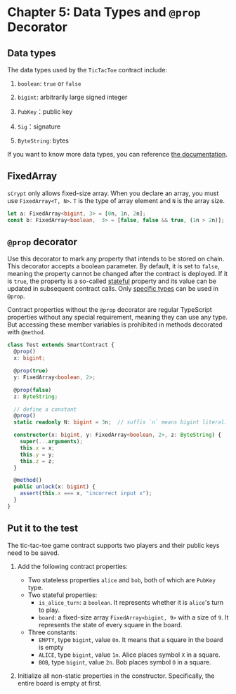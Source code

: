 # Chapter 5: Data Types and `@prop` Decorator


## Data types

The data types used by the `TicTacToe` contract include:

1. `boolean`: `true` or `false`

2. `bigint`: arbitrarily large signed integer

3. `PubKey`：public key

4. `Sig`：signature

5. `ByteString`: bytes


If you want to know more data types, you can reference [the documentation](https://scrypt.io/docs/how-to-write-a-contract/#data-types).


## FixedArray

`sCrypt` only allows fixed-size array. When you declare an array, you must use `FixedArray<T, N>`. `T` is the type of array element and `N` is the array size.

```ts
let a: FixedArray<bigint, 3> = [0n, 1n, 2n];
const b: FixedArray<boolean,  3> = [false, false && true, (1n > 2n)];
```


## `@prop` decorator

Use this decorator to mark any property that intends to be stored on chain. This decorator accepts a boolean parameter. By default, it is set to `false`, meaning the property cannot be changed after the contract is deployed. If it is `true`, the property is a so-called [stateful](https://scrypt.io/docs/how-to-write-a-contract/stateful-contract) property and its value can be updated in subsequent contract calls. Only [specific types](https://scrypt.io/docs/how-to-write-a-contract/#data-types) can be used in `@prop`.


Contract properties without the `@prop` decorator are regular TypeScript properties without any special requirement, meaning they can use any type. But accessing these member variables is prohibited in methods decorated with `@method`.


```ts
class Test extends SmartContract {
  @prop()
  x: bigint;

  @prop(true)
  y: FixedArray<boolean, 2>;

  @prop(false)
  z: ByteString;

  // define a constant
  @prop()
  static readonly N: bigint = 3n;  // suffix `n` means bigint literal.

  constructor(x: bigint, y: FixedArray<boolean, 2>, z: ByteString) {
    super(...arguments);
    this.x = x;
    this.y = y;
    this.z = z;
  }

  @method()
  public unlock(x: bigint) {
    assert(this.x === x, "incorrect input x");
  }
}
```


## Put it to the test

The tic-tac-toe game contract supports two players and their public keys need to be saved. 

1. Add the following contract properties:

   - Two stateless properties `alice` and `bob`, both of which are `PubKey` type.
   - Two stateful properties:
        * `is_alice_turn`: a `boolean`. It represents whether it is `alice`'s turn to play.
        * `board`: a fixed-size array `FixedArray<bigint, 9>` with a size of `9`. It represents the state of every square in the board.
   - Three constants:
       * `EMPTY`, type `bigint`, value `0n`. It means that a square in the board is empty
       * `ALICE`, type `bigint`, value `1n`. Alice places symbol `X` in a square.
       * `BOB`, type `bigint`, value `2n`. Bob places symbol `O` in a square.

2. Initialize all non-static properties in the constructor. Specifically, the entire board is empty at first.


